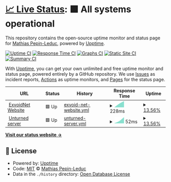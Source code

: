 # [📈 Live Status](https://Matou0014.github.io/Uptime): <!--live status--> **🟩 All systems operational**

This repository contains the open-source uptime monitor and status page for [Mathias Pepin-Leduc](https://Matou0014.github.io/Uptime), powered by [Upptime](https://github.com/upptime/upptime).

[![Uptime CI](https://github.com/Matou0014/Uptime/workflows/Uptime%20CI/badge.svg)](https://github.com/Matou0014/Uptime/actions?query=workflow%3A%22Uptime+CI%22)
[![Response Time CI](https://github.com/Matou0014/Uptime/workflows/Response%20Time%20CI/badge.svg)](https://github.com/Matou0014/Uptime/actions?query=workflow%3A%22Response+Time+CI%22)
[![Graphs CI](https://github.com/Matou0014/Uptime/workflows/Graphs%20CI/badge.svg)](https://github.com/Matou0014/Uptime/actions?query=workflow%3A%22Graphs+CI%22)
[![Static Site CI](https://github.com/Matou0014/Uptime/workflows/Static%20Site%20CI/badge.svg)](https://github.com/Matou0014/Uptime/actions?query=workflow%3A%22Static+Site+CI%22)
[![Summary CI](https://github.com/Matou0014/Uptime/workflows/Summary%20CI/badge.svg)](https://github.com/Matou0014/Uptime/actions?query=workflow%3A%22Summary+CI%22)

With [Upptime](https://upptime.js.org), you can get your own unlimited and free uptime monitor and status page, powered entirely by a GitHub repository. We use [Issues](https://github.com/Matou0014/Uptime/issues) as incident reports, [Actions](https://github.com/Matou0014/Uptime/actions) as uptime monitors, and [Pages](https://Matou0014.github.io/Uptime) for the status page.

<!--start: status pages-->
<!-- This summary is generated by Upptime (https://github.com/upptime/upptime) -->
<!-- Do not edit this manually, your changes will be overwritten -->
<!-- prettier-ignore -->
| URL | Status | History | Response Time | Uptime |
| --- | ------ | ------- | ------------- | ------ |
| <img alt="" src="https://favicons.githubusercontent.com/exvoid.net" height="13"> [ExvoidNet Website](https://exvoid.net) | 🟩 Up | [exvoid-net-website.yml](https://github.com/Matou0014/Uptime/commits/HEAD/history/exvoid-net-website.yml) | <details><summary><img alt="Response time graph" src="./graphs/exvoid-net-website/response-time-week.png" height="20"> 228ms</summary><br><a href="https://Matou0014.github.io/Uptime/history/exvoid-net-website"><img alt="Response time 204" src="https://img.shields.io/endpoint?url=https%3A%2F%2Fraw.githubusercontent.com%2FMatou0014%2FUptime%2FHEAD%2Fapi%2Fexvoid-net-website%2Fresponse-time.json"></a><br><a href="https://Matou0014.github.io/Uptime/history/exvoid-net-website"><img alt="24-hour response time 228" src="https://img.shields.io/endpoint?url=https%3A%2F%2Fraw.githubusercontent.com%2FMatou0014%2FUptime%2FHEAD%2Fapi%2Fexvoid-net-website%2Fresponse-time-day.json"></a><br><a href="https://Matou0014.github.io/Uptime/history/exvoid-net-website"><img alt="7-day response time 228" src="https://img.shields.io/endpoint?url=https%3A%2F%2Fraw.githubusercontent.com%2FMatou0014%2FUptime%2FHEAD%2Fapi%2Fexvoid-net-website%2Fresponse-time-week.json"></a><br><a href="https://Matou0014.github.io/Uptime/history/exvoid-net-website"><img alt="30-day response time 262" src="https://img.shields.io/endpoint?url=https%3A%2F%2Fraw.githubusercontent.com%2FMatou0014%2FUptime%2FHEAD%2Fapi%2Fexvoid-net-website%2Fresponse-time-month.json"></a><br><a href="https://Matou0014.github.io/Uptime/history/exvoid-net-website"><img alt="1-year response time 204" src="https://img.shields.io/endpoint?url=https%3A%2F%2Fraw.githubusercontent.com%2FMatou0014%2FUptime%2FHEAD%2Fapi%2Fexvoid-net-website%2Fresponse-time-year.json"></a></details> | <details><summary><a href="https://Matou0014.github.io/Uptime/history/exvoid-net-website">13.56%</a></summary><a href="https://Matou0014.github.io/Uptime/history/exvoid-net-website"><img alt="All-time uptime 90.67%" src="https://img.shields.io/endpoint?url=https%3A%2F%2Fraw.githubusercontent.com%2FMatou0014%2FUptime%2FHEAD%2Fapi%2Fexvoid-net-website%2Fuptime.json"></a><br><a href="https://Matou0014.github.io/Uptime/history/exvoid-net-website"><img alt="24-hour uptime 94.91%" src="https://img.shields.io/endpoint?url=https%3A%2F%2Fraw.githubusercontent.com%2FMatou0014%2FUptime%2FHEAD%2Fapi%2Fexvoid-net-website%2Fuptime-day.json"></a><br><a href="https://Matou0014.github.io/Uptime/history/exvoid-net-website"><img alt="7-day uptime 13.56%" src="https://img.shields.io/endpoint?url=https%3A%2F%2Fraw.githubusercontent.com%2FMatou0014%2FUptime%2FHEAD%2Fapi%2Fexvoid-net-website%2Fuptime-week.json"></a><br><a href="https://Matou0014.github.io/Uptime/history/exvoid-net-website"><img alt="30-day uptime 67.24%" src="https://img.shields.io/endpoint?url=https%3A%2F%2Fraw.githubusercontent.com%2FMatou0014%2FUptime%2FHEAD%2Fapi%2Fexvoid-net-website%2Fuptime-month.json"></a><br><a href="https://Matou0014.github.io/Uptime/history/exvoid-net-website"><img alt="1-year uptime 90.67%" src="https://img.shields.io/endpoint?url=https%3A%2F%2Fraw.githubusercontent.com%2FMatou0014%2FUptime%2FHEAD%2Fapi%2Fexvoid-net-website%2Fuptime-year.json"></a></details>
| <img alt="" src="https://favicons.githubusercontent.com/exvoid.net" height="13"> [Unturned server](https://exvoid.net) | 🟩 Up | [unturned-server.yml](https://github.com/Matou0014/Uptime/commits/HEAD/history/unturned-server.yml) | <details><summary><img alt="Response time graph" src="./graphs/unturned-server/response-time-week.png" height="20"> 52ms</summary><br><a href="https://Matou0014.github.io/Uptime/history/unturned-server"><img alt="Response time 47" src="https://img.shields.io/endpoint?url=https%3A%2F%2Fraw.githubusercontent.com%2FMatou0014%2FUptime%2FHEAD%2Fapi%2Funturned-server%2Fresponse-time.json"></a><br><a href="https://Matou0014.github.io/Uptime/history/unturned-server"><img alt="24-hour response time 52" src="https://img.shields.io/endpoint?url=https%3A%2F%2Fraw.githubusercontent.com%2FMatou0014%2FUptime%2FHEAD%2Fapi%2Funturned-server%2Fresponse-time-day.json"></a><br><a href="https://Matou0014.github.io/Uptime/history/unturned-server"><img alt="7-day response time 52" src="https://img.shields.io/endpoint?url=https%3A%2F%2Fraw.githubusercontent.com%2FMatou0014%2FUptime%2FHEAD%2Fapi%2Funturned-server%2Fresponse-time-week.json"></a><br><a href="https://Matou0014.github.io/Uptime/history/unturned-server"><img alt="30-day response time 64" src="https://img.shields.io/endpoint?url=https%3A%2F%2Fraw.githubusercontent.com%2FMatou0014%2FUptime%2FHEAD%2Fapi%2Funturned-server%2Fresponse-time-month.json"></a><br><a href="https://Matou0014.github.io/Uptime/history/unturned-server"><img alt="1-year response time 47" src="https://img.shields.io/endpoint?url=https%3A%2F%2Fraw.githubusercontent.com%2FMatou0014%2FUptime%2FHEAD%2Fapi%2Funturned-server%2Fresponse-time-year.json"></a></details> | <details><summary><a href="https://Matou0014.github.io/Uptime/history/unturned-server">13.56%</a></summary><a href="https://Matou0014.github.io/Uptime/history/unturned-server"><img alt="All-time uptime 90.67%" src="https://img.shields.io/endpoint?url=https%3A%2F%2Fraw.githubusercontent.com%2FMatou0014%2FUptime%2FHEAD%2Fapi%2Funturned-server%2Fuptime.json"></a><br><a href="https://Matou0014.github.io/Uptime/history/unturned-server"><img alt="24-hour uptime 94.91%" src="https://img.shields.io/endpoint?url=https%3A%2F%2Fraw.githubusercontent.com%2FMatou0014%2FUptime%2FHEAD%2Fapi%2Funturned-server%2Fuptime-day.json"></a><br><a href="https://Matou0014.github.io/Uptime/history/unturned-server"><img alt="7-day uptime 13.56%" src="https://img.shields.io/endpoint?url=https%3A%2F%2Fraw.githubusercontent.com%2FMatou0014%2FUptime%2FHEAD%2Fapi%2Funturned-server%2Fuptime-week.json"></a><br><a href="https://Matou0014.github.io/Uptime/history/unturned-server"><img alt="30-day uptime 67.24%" src="https://img.shields.io/endpoint?url=https%3A%2F%2Fraw.githubusercontent.com%2FMatou0014%2FUptime%2FHEAD%2Fapi%2Funturned-server%2Fuptime-month.json"></a><br><a href="https://Matou0014.github.io/Uptime/history/unturned-server"><img alt="1-year uptime 90.67%" src="https://img.shields.io/endpoint?url=https%3A%2F%2Fraw.githubusercontent.com%2FMatou0014%2FUptime%2FHEAD%2Fapi%2Funturned-server%2Fuptime-year.json"></a></details>

<!--end: status pages-->

[**Visit our status website →**](https://Matou0014.github.io/Uptime)

## 📄 License

- Powered by: [Upptime](https://github.com/upptime/upptime)
- Code: [MIT](./LICENSE) © [Mathias Pepin-Leduc](https://Matou0014.github.io/Uptime)
- Data in the `./history` directory: [Open Database License](https://opendatacommons.org/licenses/odbl/1-0/)
